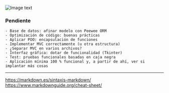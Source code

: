 ![Image text](https://github.com/xoancg/notax-main/blob/main/res/img/ui.png)

### Pendiente
    - Base de datos: afinar modelo con Peewee ORM
    - Optimización de código: buenas prácticas
    - Aplicar POO: encapsulación de funciones
    - Implementar MVC correctamente (u otra estructura)
    - ¿Separar MVC en varios archivos?
    - Interfaz gráfica: dotar de funcionalidad (Tkinter)
    - Test: pruebas funcionales basadas en caja negra
    - Aplicación mínima 100 % funcional y, a partir de ahí, ver si implantar más cosas



---
https://markdown.es/sintaxis-markdown/
https://www.markdownguide.org/cheat-sheet/